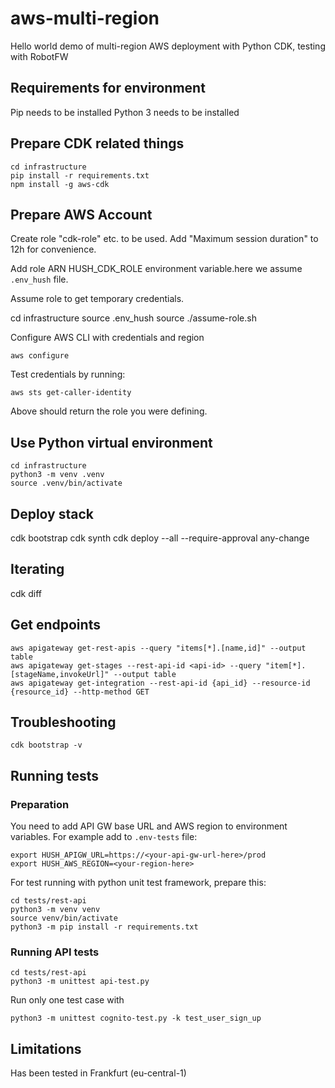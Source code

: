 # aws-multi-region

Hello world demo of multi-region AWS deployment with Python CDK, testing with RobotFW

## Requirements for environment

Pip needs to be installed
Python 3 needs to be installed

## Prepare CDK related things

    cd infrastructure
    pip install -r requirements.txt
    npm install -g aws-cdk

## Prepare AWS Account

Create role "cdk-role" etc. to be used. Add "Maximum session duration" to 12h for convenience.

Add role ARN HUSH_CDK_ROLE environment variable.here we assume `.env_hush` file.

Assume role to get temporary credentials.

   cd infrastructure
   source .env_hush
   source ./assume-role.sh

Configure AWS CLI with credentials and region

    aws configure

Test credentials by running:

    aws sts get-caller-identity

Above should return the role you were defining.

## Use Python virtual environment

    cd infrastructure
    python3 -m venv .venv
    source .venv/bin/activate

## Deploy stack

   cdk bootstrap
   cdk synth
   cdk deploy --all --require-approval any-change

## Iterating

   cdk diff

## Get endpoints

    aws apigateway get-rest-apis --query "items[*].[name,id]" --output table
    aws apigateway get-stages --rest-api-id <api-id> --query "item[*].[stageName,invokeUrl]" --output table
    aws apigateway get-integration --rest-api-id {api_id} --resource-id {resource_id} --http-method GET


## Troubleshooting

    cdk bootstrap -v

## Running tests

### Preparation

You need to add API GW base URL and AWS region to environment variables. For example add to `.env-tests` file:

    export HUSH_APIGW_URL=https://<your-api-gw-url-here>/prod
    export HUSH_AWS_REGION=<your-region-here>

For test running with python unit test framework, prepare this:

    cd tests/rest-api
    python3 -m venv venv
    source venv/bin/activate
    python3 -m pip install -r requirements.txt

### Running API tests

    cd tests/rest-api
    python3 -m unittest api-test.py

Run only one test case with

    python3 -m unittest cognito-test.py -k test_user_sign_up

## Limitations

Has been tested in Frankfurt (eu-central-1)

